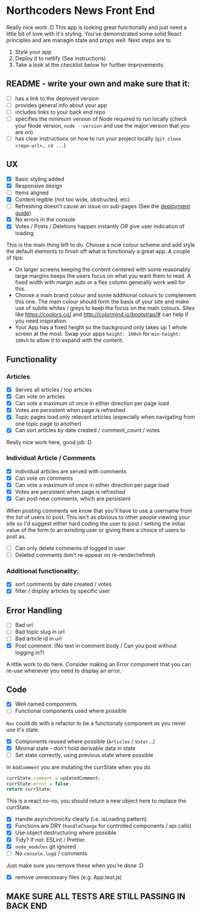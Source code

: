 # Northcoders News Front End

Really nice work :D This app is looking great functionally and just need a little bit of love with it's styling. You've demonstrated some solid React principles and are managin state and props well. Next steps are to

1. Style your app
2. Deploy it to netlify (See instructions)
3. Take a look at the checklist below for further improvements.

## README - write your own and make sure that it:

- [ ] has a link to the deployed version
- [ ] provides general info about your app
- [ ] includes links to your back end repo
- [ ] specifies the minimum version of Node required to run locally (check your Node version, `node --version` and use the major version that you are on)
- [ ] has clear instructions on how to run your project locally (`git clone <repo-url>, cd ...`)

## UX

- [x] Basic styling added
- [x] Responsive design
- [ ] Items aligned
- [x] Content legible (not too wide, obstructed, etc)
- [ ] Refreshing doesn’t cause an issue on sub-pages (See the [deployment guide](https://github.com/northcoders/fe-nc-news/blob/master/netlify-deployment.md))
- [x] No errors in the console
- [x] Votes / Posts / Deletions happen instantly _OR_ give user indication of loading

This is the main thing left to do. Choose a ncie colour scheme and add style the default elements to finish off what is functionaly a great app. A couple of tips:

- On larger screens keeping the content centered with some reasonably large margins keeps the users focus on what you want them to read. A fixed width with margin auto or a flex column generally work well for this.
- Choose a main brand colour and some additional colours to complement this one. The main colour should form the basis of your site and make use of subtle whites / greys to keep the focus on the main colours. Sites like https://coolors.co/ and http://colormind.io/bootstrap/# can help if you need inspiration.
- Your App has a fixed height so the background only takes up 1 whole screen at the most. Swap your apps `height: 100vh` for `min-height: 100vh` to allow it to expand with the content.

## Functionality

### Articles

- [x] Serves all articles / top articles
- [x] Can vote on articles
- [x] Can vote a maximum of once in either direction per page load
- [x] Votes are persistent when page is refreshed
- [x] Topic pages load only relevant articles (especially when navigating from one topic page to another)
- [x] Can sort articles by date created / comment_count / votes

Really nice work here, good job :D

### Individual Article / Comments

- [x] Individual articles are served with comments
- [x] Can vote on comments
- [x] Can vote a maximum of once in either direction per page load
- [x] Votes are persistent when page is refreshed
- [x] Can post new comments, which are persistent

When posting comments we know that you'll have to use a username from the list of users to post. This isn't as obvious to other people viewing your site so I'd suggest either hard coding the user to post / setting the initial value of the form to an exisiting user or giving them a choice of users to post as.

- [ ] Can only delete comments of logged in user
- [ ] Deleted comments don’t re-appear on re-render/refresh

### Additional functionality:

- [x] sort comments by date created / votes
- [x] filter / display articles by specific user

## Error Handling

- [ ] Bad url
- [ ] Bad topic slug in url
- [ ] Bad article id in url
- [x] Post comment: (No text in comment body / Can you post without logging in?)

A little work to do here. Consider making an Error component that you can re-use whenever you need to display an error.

## Code

- [x] Well named components
- [ ] Functional components used where possible

`Nav` could do with a refactor to be a functionaly component as you never use it's state.

- [x] Components reused where possible (`Articles` / `Voter`...)
- [x] Minimal state - don't hold derivable data in state
- [ ] Set state correctly, using previous state where possible

In `AddComment` you are mutating the currState when you do

```js
currState.comment = updatedComment;
currState.error = false;
return currState;
```

This is a react no-no, you should return a new object here to replace the currState.

- [x] Handle asynchronicity clearly (i.e. isLoading pattern)
- [x] Functions are DRY (`handleChange` for controlled components / api calls)
- [x] Use object destructuring where possible
- [x] Tidy? If not: ESLint / Prettier
- [x] `node_modules` git ignored
- [ ] No `console.log`s / comments

Just make sure you remove these when you're done :D

- [x] remove unnecessary files (e.g. App.test.js)

## MAKE SURE ALL TESTS ARE STILL PASSING IN BACK END
